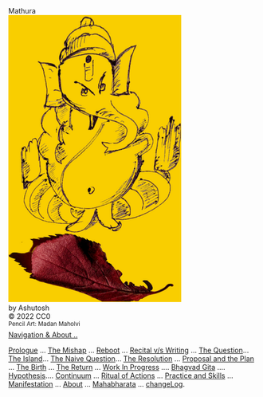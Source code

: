 <div class="cover-huge">Mathura</div>
<div class="centered">
    <img src="./ganesa.png" alt="ganesay namh" class="responsive">
</div>
<div class="cover-medium">by Ashutosh</div>
<div class="cover-small">&copy; 2022 CC0</div>
<div class="cover-small"><sup>Pencil Art: Madan Maholvi</sup></div>
<div class="cover-small">
  <div class="centered">
      <a href="https://gita.shutri.com/how.html">Navigation & About .. </a>
  </div>
</div>

<div class="cover-medium">
  <div class="centered">

[Prologue](./prologue.md) ...
[The Mishap](./mathuraChap01.md) ...
[Reboot](./mathuraChap02.md) ...
[Recital v/s Writing](./mathuraChap03.md) ...
[The Question](./mathuraChap04.md)...
[The Island](./mathuraChap05.md)...
[The Naive Question](./mathuraChap06.md)...
[The Resolution](./mathuraChap07.md) ...
[Proposal and the Plan](./mathuraChap08.md) ...
[The Birth](./mathuraChap09.md) ...
[The Return](./mathuraChap10.md) ... 
[Work In Progress](./mathura.md) ....
[Bhagvad Gita](./bhagvadGita.md) ....
[Hypothesis](./hypothesis.md)....
[Continuum](./continuum.md) ...
[Ritual of Actions](./ritualOfActions.md) ...
[Practice and Skills](./practiceAndSkills.md) ...
[Manifestation](./manifestation.md) ...
[About](./0.0_about.md) ...
[Mahabharata](./mahabharataLanding.md) ...
[changeLog](./changeLog.md).

  </div>
</div>
